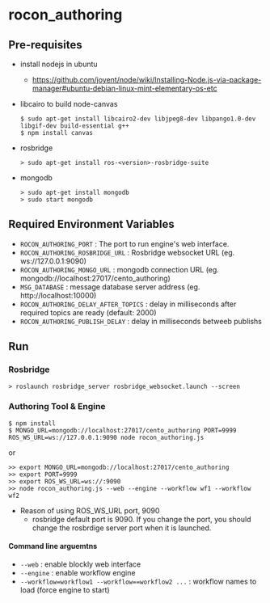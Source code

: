 rocon_authoring
===============

## Pre-requisites
* install nodejs in ubuntu
    *  https://github.com/joyent/node/wiki/Installing-Node.js-via-package-manager#ubuntu-debian-linux-mint-elementary-os-etc

* libcairo to build node-canvas

    ```
    $ sudo apt-get install libcairo2-dev libjpeg8-dev libpango1.0-dev libgif-dev build-essential g++
    $ npm install canvas
    ```
* rosbridge
    
    ```
    > sudo apt-get install ros-<version>-rosbridge-suite
    ```

* mongodb
    ```
    > sudo apt-get install mongodb
    > sudo start mongodb
    ```

## Required Environment Variables

  - `ROCON_AUTHORING_PORT` : The port to run engine's web interface.
  - `ROCON_AUTHORING_ROSBRIDGE_URL` : Rosbridge websocket URL (eg. ws://127.0.0.1:9090)
  - `ROCON_AUTHORING_MONGO_URL` : mongodb connection URL (eg. mongodb://localhost:27017/cento_authoring)
  - `MSG_DATABASE` : message database server address (eg. http://localhost:10000)
  - `ROCON_AUTHORING_DELAY_AFTER_TOPICS` : delay in milliseconds after required topics are ready (default: 2000)
  - `ROCON_AUTHORING_PUBLISH_DELAY` : delay in milliseconds betweeb publishs

## Run

### Rosbridge
```
> roslaunch rosbridge_server rosbridge_websocket.launch --screen
```
### Authoring Tool & Engine
```
$ npm install
$ MONGO_URL=mongodb://localhost:27017/cento_authoring PORT=9999 ROS_WS_URL=ws://127.0.0.1:9090 node rocon_authoring.js
```
or
```
>> export MONGO_URL=mongodb://localhost:27017/cento_authoring
>> export PORT=9999
>> export ROS_WS_URL=ws://:9090
>> node rocon_authoring.js --web --engine --workflow wf1 --workflow wf2

```

* Reason of using ROS_WS_URL port, 9090
    * rosbridge default port is 9090. If you change the port, you should change the rosbrdige server port when it is launched.


#### Command line arguemtns

* `--web` : enable blockly web interface
* `--engine` : enable workflow engine
* `--workflow=workflow1 --workflow==workflow2 ...` : workflow names to load (force engine to start)



